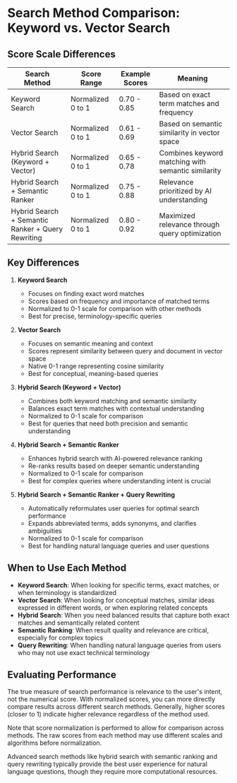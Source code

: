 # Search Method Comparison: Keyword vs. Vector Search

## Score Scale Differences

| Search Method | Score Range | Example Scores | Meaning |
|---------------|-------------|----------------|---------|
| Keyword Search | Normalized 0 to 1 | 0.70 - 0.85 | Based on exact term matches and frequency |
| Vector Search | Normalized 0 to 1 | 0.61 - 0.69 | Based on semantic similarity in vector space |
| Hybrid Search (Keyword + Vector) | Normalized 0 to 1 | 0.65 - 0.78 | Combines keyword matching with semantic similarity |
| Hybrid Search + Semantic Ranker | Normalized 0 to 1 | 0.75 - 0.88 | Relevance prioritized by AI understanding |
| Hybrid Search + Semantic Ranker + Query Rewriting | Normalized 0 to 1 | 0.80 - 0.92 | Maximized relevance through query optimization |

## Key Differences

1. **Keyword Search**
   - Focuses on finding exact word matches
   - Scores based on frequency and importance of matched terms
   - Normalized to 0-1 scale for comparison with other methods
   - Best for precise, terminology-specific queries

2. **Vector Search**
   - Focuses on semantic meaning and context
   - Scores represent similarity between query and document in vector space
   - Native 0-1 range representing cosine similarity
   - Best for conceptual, meaning-based queries

3. **Hybrid Search (Keyword + Vector)**
   - Combines both keyword matching and semantic similarity
   - Balances exact term matches with contextual understanding
   - Normalized to 0-1 scale for comparison
   - Best for queries that need both precision and semantic understanding

4. **Hybrid Search + Semantic Ranker**
   - Enhances hybrid search with AI-powered relevance ranking
   - Re-ranks results based on deeper semantic understanding
   - Normalized to 0-1 scale for comparison
   - Best for complex queries where understanding intent is crucial

5. **Hybrid Search + Semantic Ranker + Query Rewriting**
   - Automatically reformulates user queries for optimal search performance
   - Expands abbreviated terms, adds synonyms, and clarifies ambiguities
   - Normalized to 0-1 scale for comparison
   - Best for handling natural language queries and user questions

## When to Use Each Method

- **Keyword Search**: When looking for specific terms, exact matches, or when terminology is standardized
- **Vector Search**: When looking for conceptual matches, similar ideas expressed in different words, or when exploring related concepts
- **Hybrid Search**: When you need balanced results that capture both exact matches and semantically related content
- **Semantic Ranking**: When result quality and relevance are critical, especially for complex topics
- **Query Rewriting**: When handling natural language queries from users who may not use exact technical terminology

## Evaluating Performance

The true measure of search performance is relevance to the user's intent, not the numerical score. With normalized scores, you can more directly compare results across different search methods. Generally, higher scores (closer to 1) indicate higher relevance regardless of the method used.

Note that score normalization is performed to allow for comparison across methods. The raw scores from each method may use different scales and algorithms before normalization.

Advanced search methods like hybrid search with semantic ranking and query rewriting typically provide the best user experience for natural language questions, though they require more computational resources.
